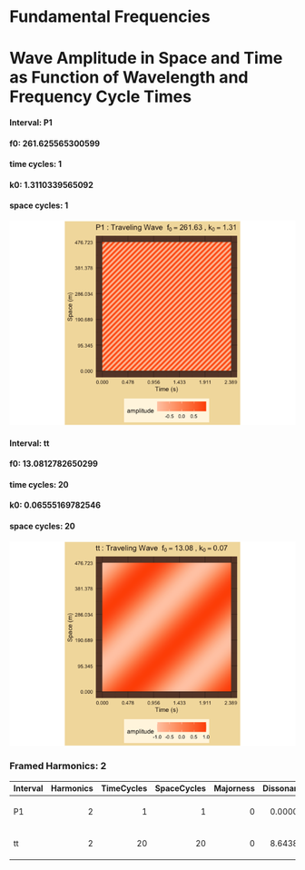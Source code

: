 Fundamental Frequencies
================

# Wave Amplitude in Space and Time as Function of Wavelength and Frequency Cycle Times

#### Interval: P1

#### f0: 261.625565300599

#### time cycles: 1

#### k0: 1.3110339565092

#### space cycles: 1

![](../figures/Fundamental-Frequencies-unnamed-chunk-3-1.png)<!-- -->

#### Interval: tt

#### f0: 13.0812782650299

#### time cycles: 20

#### k0: 0.06555169782546

#### space cycles: 20

![](../figures/Fundamental-Frequencies-unnamed-chunk-3-2.png)<!-- -->

### Framed Harmonics: 2

| Interval | Harmonics | TimeCycles | SpaceCycles | Majorness | Dissonance | Chord      |
|:---------|----------:|-----------:|------------:|----------:|-----------:|:-----------|
| P1       |         2 |          1 |           1 |         0 |   0.000000 | 60, 60, 72 |
| tt       |         2 |         20 |          20 |         0 |   8.643856 | 60, 66, 72 |
